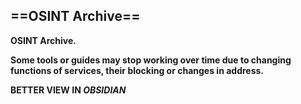 
##                                         ==OSINT Archive==


**OSINT Archive.**

**Some tools or guides may stop working over time due to changing functions of services, their blocking or changes in address.**



**BETTER VIEW IN *OBSIDIAN***